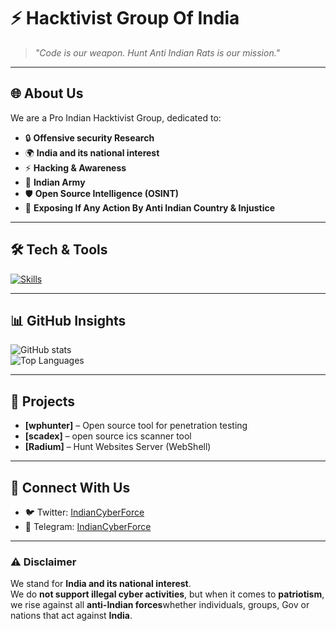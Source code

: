 # ⚡ Hacktivist Group Of India

> *"Code is our weapon. Hunt Anti Indian Rats is our mission."*

---

## 🌐 About Us
We are a Pro Indian Hacktivist Group, dedicated to:
- 🔒 **Offensive security Research**
- 🌍 **India and its national interest**
- ⚡ **Hacking & Awareness**
- 🚀 **Indian Army**
- 🛡️ **Open Source Intelligence (OSINT)**
- 📢 **Exposing If Any Action By Anti Indian Country & Injustice**

---

## 🛠️ Tech & Tools
[![Skills](https://skillicons.dev/icons?i=linux,python,go,bash,js,html,css,docker,git,github,metasploit,raspberrypi&perline=6)](https://skillicons.dev)

---

## 📊 GitHub Insights
![GitHub stats](https://github-readme-stats.vercel.app/api?username=BharatCyberForce&show_icons=true&theme=dark&hide_border=true&count_private=true)  
![Top Languages](https://github-readme-stats.vercel.app/api/top-langs/?username=BharatCyberForce&layout=compact&theme=dark&hide_border=true)

---

## 🚀 Projects
-  **[wphunter]** – Open source tool for penetration testing  
-  **[scadex]** – open source ics scanner tool
-  **[Radium]** – Hunt Websites Server (WebShell)  

---

## 📢 Connect With Us
- 🐦 Twitter: [IndianCyberForce](https://x.com/CyberForceX)  
- 💬 Telegram: [IndianCyberForce](https://t.me/IndianCyberForce_Official)

---

### ⚠️ Disclaimer  
We stand for **India and its national interest**.  
We do **not support illegal cyber activities**, but when it comes to **patriotism**, we rise against all **anti-Indian forces**whether individuals, groups, Gov or nations that act against **India**.
